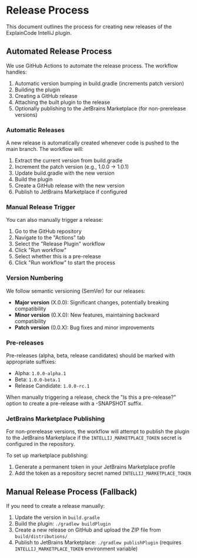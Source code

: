 # Release Process

This document outlines the process for creating new releases of the ExplainCode IntelliJ plugin.

## Automated Release Process

We use GitHub Actions to automate the release process. The workflow handles:

1. Automatic version bumping in build.gradle (increments patch version)
2. Building the plugin
3. Creating a GitHub release
4. Attaching the built plugin to the release
5. Optionally publishing to the JetBrains Marketplace (for non-prerelease versions)

### Automatic Releases

A new release is automatically created whenever code is pushed to the main branch. The workflow will:

1. Extract the current version from build.gradle
2. Increment the patch version (e.g., 1.0.0 → 1.0.1)
3. Update build.gradle with the new version
4. Build the plugin
5. Create a GitHub release with the new version
6. Publish to JetBrains Marketplace if configured

### Manual Release Trigger

You can also manually trigger a release:

1. Go to the GitHub repository
2. Navigate to the "Actions" tab
3. Select the "Release Plugin" workflow
4. Click "Run workflow"
5. Select whether this is a pre-release
6. Click "Run workflow" to start the process

### Version Numbering

We follow semantic versioning (SemVer) for our releases:

- **Major version** (X.0.0): Significant changes, potentially breaking compatibility
- **Minor version** (0.X.0): New features, maintaining backward compatibility
- **Patch version** (0.0.X): Bug fixes and minor improvements

### Pre-releases

Pre-releases (alpha, beta, release candidates) should be marked with appropriate suffixes:

- Alpha: `1.0.0-alpha.1`
- Beta: `1.0.0-beta.1`
- Release Candidate: `1.0.0-rc.1`

When manually triggering a release, check the "Is this a pre-release?" option to create a pre-release with a -SNAPSHOT suffix.

### JetBrains Marketplace Publishing

For non-prerelease versions, the workflow will attempt to publish the plugin to the JetBrains Marketplace if the `INTELLIJ_MARKETPLACE_TOKEN` secret is configured in the repository.

To set up marketplace publishing:

1. Generate a permanent token in your JetBrains Marketplace profile
2. Add the token as a repository secret named `INTELLIJ_MARKETPLACE_TOKEN`

## Manual Release Process (Fallback)

If you need to create a release manually:

1. Update the version in `build.gradle`
2. Build the plugin: `./gradlew buildPlugin`
3. Create a new release on GitHub and upload the ZIP file from `build/distributions/`
4. Publish to JetBrains Marketplace: `./gradlew publishPlugin` (requires `INTELLIJ_MARKETPLACE_TOKEN` environment variable)
